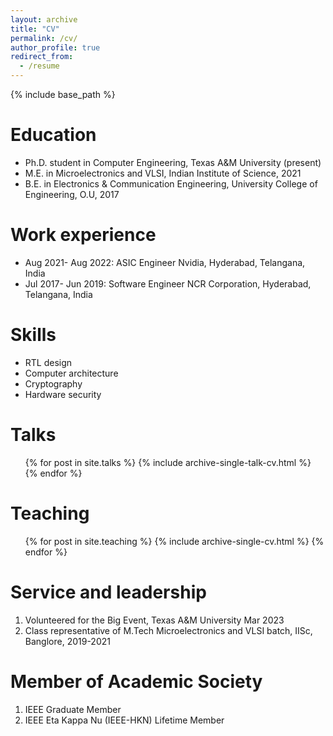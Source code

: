 ```yaml
---
layout: archive
title: "CV"
permalink: /cv/
author_profile: true
redirect_from:
  - /resume
---
```


{% include base_path %}

Education
======
* Ph.D. student in Computer Engineering, Texas A&M University (present) 
* M.E. in Microelectronics and VLSI, Indian Institute of Science, 2021
* B.E. in Electronics & Communication Engineering, University College of Engineering, O.U, 2017

Work experience
======
* Aug 2021- Aug 2022: ASIC Engineer
  Nvidia, Hyderabad, Telangana, India 
* Jul 2017- Jun 2019: Software Engineer 
NCR Corporation, Hyderabad, Telangana, India 



Skills
======
* RTL design
* Computer architecture
* Cryptography
* Hardware security


<!-- Write your comments here 
#
# Publications
# ======
#  <ul>{% for post in site.publications %}
#   {% include archive-single-cv.html %}
#  {% endfor %}</ul>
-->
  
Talks
======
  <ul>{% for post in site.talks %}
    {% include archive-single-talk-cv.html %}
  {% endfor %}</ul>
  
Teaching
======
  <ul>{% for post in site.teaching %}
    {% include archive-single-cv.html %}
  {% endfor %}</ul>
  
Service and leadership
======

1. Volunteered for the Big Event, Texas A&M University Mar 2023 <br>
2. Class representative of M.Tech Microelectronics and VLSI batch, IISc, Banglore, 2019-2021 <br>

  
Member of Academic Society
======

1. IEEE Graduate Member <br>
2. IEEE Eta Kappa Nu (IEEE-HKN) Lifetime Member <br>


